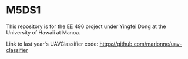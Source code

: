 # M5DS1
This repository is for the EE 496 project under Yingfei Dong at the University of Hawaii at Manoa. 






Link to last year's UAVClassifier code: https://github.com/marionne/uav-classifier
